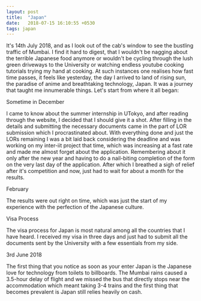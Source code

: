 ```yaml
---
layout: post
title:  "Japan"
date:   2018-07-15 16:10:55 +0530
tags: japan
---
```


It's 14th July 2018, and as I look out of the cab's window to see the bustling traffic of Mumbai. I find it hard to digest, that I wouldn't be nagging about the terrible Japanese food anymore or wouldn't be cycling through the lush green driveways to the University or watching endless youtube cooking tutorials trying my hand at cooking. At such instances one realises how fast time passes, it feels like yesterday, the day I arrived to land of rising sun, the paradise of anime and breathtaking technology, Japan. It was a journey that taught me innumerable things. Let's start from where it all began:

Sometime in December

I came to know about the summer internship in UTokyo, and after reading through the website, I decided that I should give it a shot. After filling in the details and submitting the necessary documents came in the part of LOR submission which I procrastinated about. With everything done and just the LORs remaining I was a bit laid back considering the deadline and was working on my inter-iit project that time, which was increasing at a fast rate and made me almost forget about the application. Remembering about it only after the new year and having to do a nail-biting completion of the form on the very last day of the application. After which I breathed a sigh of relief after it's competition and now, just had to wait for about a month for the results.

February

The results were out right on time, which was just the start of my experience with the perfection of the Japanese culture.

Visa Process

The visa process for Japan is most natural among all the countries that I have heard. I received my visa in three days and just had to submit all the documents sent by the University with a few essentials from my side. 

3rd June 2018

The first thing that you notice as soon as your enter Japan is the Japanese love for technology from toilets to billboards. The Mumbai rains caused a 3.5-hour delay of flight and we missed the bus that directly stops near the accommodation which meant taking 3-4 trains and the first thing that becomes prevalent is Japan still relies heavily on cash.